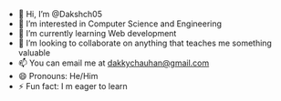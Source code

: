 - 👋 Hi, I’m @Dakshch05
- 👀 I’m interested in Computer Science and Engineering
- 🌱 I’m currently learning Web development
- 💞️ I’m looking to collaborate on anything that teaches me something valuable
- 📫 You can email me at dakkychauhan@gmail.com
- 😄 Pronouns: He/Him
- ⚡ Fun fact: I m eager to learn

<!---
Dakshch05/Dakshch05 is a ✨ special ✨ repository because its `README.md` (this file) appears on your GitHub profile.
You can click the Preview link to take a look at your changes.
--->
